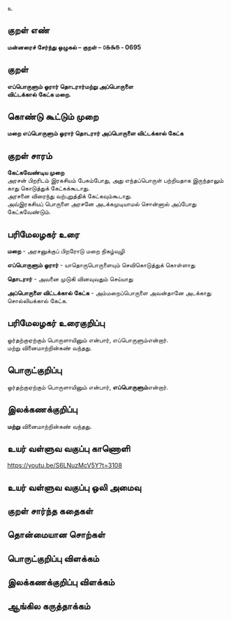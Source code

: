 உ

## குறள் எண் 

**மன்னரைச் சேர்ந்து ஒழுகல் – குறள் – ௦௬௯௫ - 0695**  

## குறள் 

**எப்பொருளும் ஓரார் தொடரார்மற்று அப்பொருளை  
விட்டக்கால் கேட்க மறை.**  

## கொண்டு கூட்டும் முறை

**மறை எப்பொருளும் ஓரார் தொடரார் அப்பொருளை விட்டக்கால் கேட்க**  

## குறள் சாரம் 

**கேட்கவேண்டிய முறை**  
அரசன் பிறரிடம் இரகசியம் பேசும்போது, அது எந்தப்பொருள் பற்றியதாக இருந்தாலும் காது கொடுத்துக் கேட்கக்கூடாது.  
அரசனை விரைந்து வற்புறுத்திக் கேட்கவும்கூடாது.   
அவ்இரகசியப் பொருளை அரசனே அடக்கமுடியாமல் சொன்னால் அப்போது கேட்கவேண்டும்.  

## பரிமேலழகர் உரை

**மறை** - அரசனுக்குப் பிறரோடு மறை நிகழ்வுழி  

**எப்பொருளும் ஓரார்** - யாதொருபொருளையும் செவிகொடுத்துக் கொள்ளாது  

**தொடரார்** - அவனை முடுகி வினவுவதும் செய்யாது  

**அப்பொருளை விட்டக்கால் கேட்க** - அம்மறைப்பொருளை அவன்தானே அடக்காது சொல்லியக்கால் கேட்க. 

## பரிமேலழகர் உரைகுறிப்பு   

ஓர்தற்குஏற்கும் பொருளாயினும் என்பார், எப்பொருளும்என்றார்.   
மற்று வினைமாற்றின்கண் வந்தது.    

## பொருட்குறிப்பு 

ஓர்தற்குஏற்கும் பொருளாயினும் என்பார், **எப்பொருளும்**என்றார்.   

## இலக்கணக்குறிப்பு  

**மற்று** வினைமாற்றின்கண் வந்தது.    

## உயர் வள்ளுவ வகுப்பு காணொளி

https://youtu.be/S6LNuzMcV5Y?t=3108 

## உயர் வள்ளுவ வகுப்பு ஒலி அமைவு 

 
## குறள் சார்ந்த கதைகள் 


## தொன்மையான சொற்கள்


## பொருட்குறிப்பு விளக்கம்


## இலக்கணக்குறிப்பு விளக்கம்


## ஆங்கில கருத்தாக்கம் 


